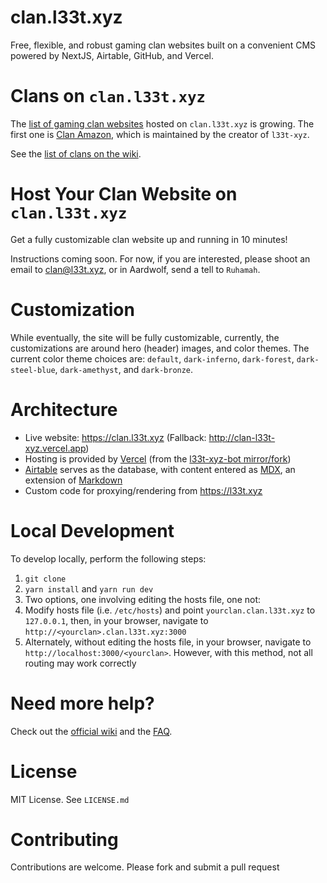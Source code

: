 # clan.l33t.xyz

Free, flexible, and robust gaming clan websites built on a convenient CMS powered by NextJS, Airtable, GitHub, and Vercel.

# Clans on `clan.l33t.xyz`

The [list of gaming clan websites](https://github.com/l33t-xyz/clan.l33t.xyz/wiki/Clans) hosted on `clan.l33t.xyz` is growing. The first one is [Clan Amazon](https://amazon.clan.l33t.xyz), which is maintained by the creator of `l33t-xyz`.

See the [list of clans on the wiki](https://github.com/l33t-xyz/clan.l33t.xyz/wiki/Clans).

# Host Your Clan Website on `clan.l33t.xyz`

Get a fully customizable clan website up and running in 10 minutes!

Instructions coming soon. For now, if you are interested, please shoot an email to <clan@l33t.xyz>, or in Aardwolf, send a tell to `Ruhamah`.

# Customization

While eventually, the site will be fully customizable, currently, the customizations are around hero (header) images, and color themes. The current color theme choices are: `default`, `dark-inferno`, `dark-forest`, `dark-steel-blue`, `dark-amethyst`, and `dark-bronze`.

# Architecture

- Live website: <https://clan.l33t.xyz> (Fallback: <http://clan-l33t-xyz.vercel.app>)
- Hosting is provided by [Vercel](https://vercel.com) (from the [l33t-xyz-bot mirror/fork](https://github.com/l33t-xyz-bot/clan.l33t.xyz))
- [Airtable](https://airtable.com) serves as the database, with content entered as [MDX](https://mdxjs.com), an extension of [Markdown](https://en.wikipedia.org/wiki/Markdown)
- Custom code for proxying/rendering from <https://l33t.xyz>

# Local Development

To develop locally, perform the following steps:

1. `git clone`
1. `yarn install` and `yarn run dev`
1. Two options, one involving editing the hosts file, one not:
  1. Modify hosts file (i.e. `/etc/hosts`) and point `yourclan.clan.l33t.xyz` to `127.0.0.1`, then, in your browser, navigate to `http://<yourclan>.clan.l33t.xyz:3000`
  1. Alternately, without editing the hosts file, in your browser, navigate to `http://localhost:3000/<yourclan>`. However, with this method, not all routing may work correctly

# Need more help?

Check out the [official wiki](https://github.com/l33t-xyz/clan.l33t.xyz/wiki) and the [FAQ](https://github.com/l33t-xyz/clan.l33t.xyz/wiki/FAQ).

# License

MIT License. See `LICENSE.md`

# Contributing

Contributions are welcome. Please fork and submit a pull request
